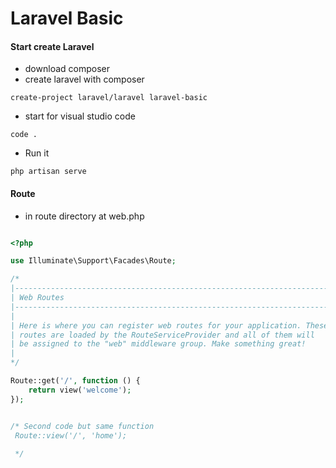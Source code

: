 # Laravel Basic


#### Start create Laravel

* download composer
* create laravel with composer

```
create-project laravel/laravel laravel-basic
```
* start for visual studio code
```
code .
```

* Run it

```
php artisan serve

```


#### Route 

* in route directory at web.php

```php

<?php

use Illuminate\Support\Facades\Route;

/*
|--------------------------------------------------------------------------
| Web Routes
|--------------------------------------------------------------------------
|
| Here is where you can register web routes for your application. These
| routes are loaded by the RouteServiceProvider and all of them will
| be assigned to the "web" middleware group. Make something great!
|
*/

Route::get('/', function () {
    return view('welcome');
});


/* Second code but same function
 Route::view('/', 'home');
 
 */

```
